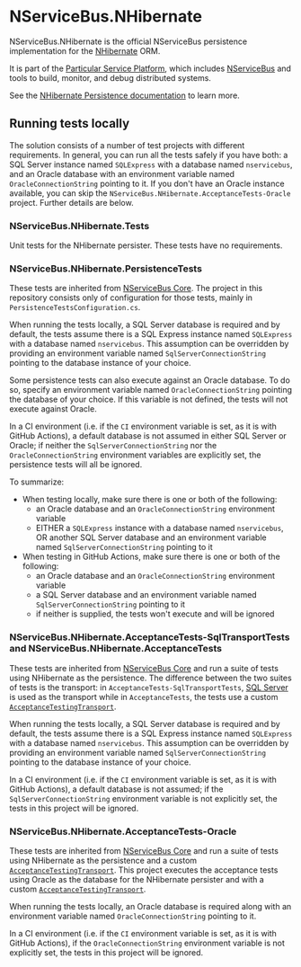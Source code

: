 # NServiceBus.NHibernate

NServiceBus.NHibernate is the official NServiceBus persistence implementation for the [NHibernate](http://nhibernate.info/) ORM.

It is part of the [Particular Service Platform](https://particular.net/service-platform), which includes [NServiceBus](https://particular.net/nservicebus) and tools to build, monitor, and debug distributed systems.

See the [NHibernate Persistence documentation](https://docs.particular.net/persistence/nhibernate/) to learn more.

## Running tests locally

The solution consists of a number of test projects with different requirements. In general, you can run all the tests safely if you have both: a SQL Server instance named `SQLExpress` with a database named `nservicebus`, and an Oracle database with an environment variable named `OracleConnectionString` pointing to it. If you don't have an Oracle instance available, you can skip the `NServiceBus.NHibernate.AcceptanceTests-Oracle` project. Further details are below.

### NServiceBus.NHibernate.Tests

Unit tests for the NHibernate persister. These tests have no requirements.

### NServiceBus.NHibernate.PersistenceTests

These tests are inherited from [NServiceBus Core](https://github.com/Particular/NServiceBus/tree/master/src/NServiceBus.PersistenceTests). The project in this repository consists only of configuration for those tests, mainly in `PersistenceTestsConfiguration.cs`.

When running the tests locally, a SQL Server database is required and by default, the tests assume there is a SQL Express instance named `SQLExpress` with a database named `nservicebus`. This assumption can be overridden by providing an environment variable named `SqlServerConnectionString` pointing to the database instance of your choice.

Some persistence tests can also execute against an Oracle database. To do so, specify an environment variable named `OracleConnectionString` pointing the database of your choice. If this variable is not defined, the tests will not execute against Oracle.

In a CI environment (i.e. if the `CI` environment variable is set, as it is with GitHub Actions), a default database is not assumed in either SQL Server or Oracle; if neither the `SqlServerConnectionString` nor the `OracleConnectionString` environment variables are explicitly set, the persistence tests will all be ignored.

To summarize:

* When testing locally, make sure there is one or both of the following:
  * an Oracle database and an `OracleConnectionString` environment variable
  * EITHER a `SQLExpress` instance with a database named `nservicebus`, OR another SQL Server database and an environment variable named `SqlServerConnectionString` pointing to it
* When testing in GitHub Actions, make sure there is one or both of the following:
  * an Oracle database and an `OracleConnectionString` environment variable
  * a SQL Server database and an environment variable named `SqlServerConnectionString` pointing to it
  * if neither is supplied, the tests won't execute and will be ignored

### NServiceBus.NHibernate.AcceptanceTests-SqlTransportTests and NServiceBus.NHibernate.AcceptanceTests

These tests are inherited from [NServiceBus Core](https://github.com/Particular/NServiceBus/tree/master/src/NServiceBus.AcceptanceTests) and run a suite of tests using NHibernate as the persistence. The difference between the two suites of tests is the transport: in `AcceptanceTests-SqlTransportTests`, [SQL Server](https://github.com/Particular/NServiceBus.sqlserver) is used as the transport while in `AcceptanceTests`, the tests use a custom [`AcceptanceTestingTransport`](https://github.com/Particular/NServiceBus/blob/master/src/NServiceBus.AcceptanceTesting/AcceptanceTestingTransport/AcceptanceTestingTransport.cs).

When running the tests locally, a SQL Server database is required and by default, the tests assume there is a SQL Express instance named `SQLExpress` with a database named `nservicebus`. This assumption can be overridden by providing an environment variable named `SqlServerConnectionString` pointing to the database instance of your choice.

In a CI environment (i.e. if the `CI` environment variable is set, as it is with GitHub Actions), a default database is not assumed; if the `SqlServerConnectionString` environment variable is not explicitly set, the tests in this project will be ignored.

### NServiceBus.NHibernate.AcceptanceTests-Oracle

These tests are inherited from [NServiceBus Core](https://github.com/Particular/NServiceBus/tree/master/src/NServiceBus.AcceptanceTests) and run a suite of tests using NHibernate as the persistence and a custom [`AcceptanceTestingTransport`](https://github.com/Particular/NServiceBus/blob/master/src/NServiceBus.AcceptanceTesting/AcceptanceTestingTransport/AcceptanceTestingTransport.cs). This project executes the acceptance tests using Oracle as the database for the NHibernate persister and with a custom [`AcceptanceTestingTransport`](https://github.com/Particular/NServiceBus/blob/master/src/NServiceBus.AcceptanceTesting/AcceptanceTestingTransport/AcceptanceTestingTransport.cs).

When running the tests locally, an Oracle database is required along with an environment variable named `OracleConnectionString` pointing to it.

In a CI environment (i.e. if the `CI` environment variable is set, as it is with GitHub Actions), if the `OracleConnectionString` environment variable is not explicitly set, the tests in this project will be ignored.
